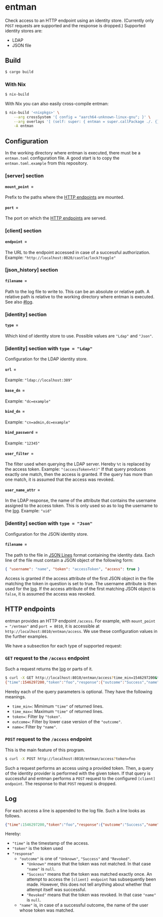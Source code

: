 # entman

Check access to an HTTP endpoint using an identity store.
(Currently only `POST` requests are supported and the response is dropped.)
Supported identity stores are:

- LDAP
- JSON file

## Build

```bash
$ cargo build
```

### With Nix

```bash
$ nix-build
```

With Nix you can also easily cross-compile entman:

```bash
$ nix-build '<nixpkgs>' \
    --arg crossSystem '{ config = "aarch64-unknown-linux-gnu"; }' \
    --arg overlays '[ (self: super: { entman = super.callPackage ./. {}; }) ]' \
    -A entman
```

## Configuration

In the working directory where entman is executed, there must be a
`entman.toml` configuration file.
A good start is to copy the `entman.toml.example` from this repository.

### [server] section

#### `mount_point =`

Prefix to the paths where the [HTTP endpoints](#http-endpoints) are mounted.

#### `port =`

The port on which the [HTTP endpoints](#http-endpoints) are served.

### [client] section

#### `endpoint =`

The URL to the endpoint accessed in case of a successful authorization.
Example: `"http://localhost:8020/castle/lock?toggle"`

### [json_history] section

#### `filename =`

Path to the log file to write to.
This can be an absolute or relative path.
A relative path is relative to the working directory where entman is executed.
See also [#log](#log).

### [identity] section

#### `type =`

Which kind of identity store to use.
Possible values are `"Ldap"` and `"Json"`.

### [identity] section with `type = "Ldap"`

Configuration for the LDAP identity store.

#### `url =`

Example: `"ldap://localhost:389"`

#### `base_dn =`

Example: `"dc=example"`

#### `bind_dn =`

Example: `"cn=admin,dc=example"`

#### `bind_password =`

Example: `"12345"`

#### `user_filter =`

The filter used when querying the LDAP server.
Hereby `%t` is replaced by the access token.
Example: `"(accessToken=%t)"`
If that query produces exactly one match, then the access is granted.
If the query has more than one match, it is assumed that the access was revoked.

#### `user_name_attr =`

In the LDAP response, the name of the attribute that contains the username
assigned to the access token.
This is only used so as to log the username to the [log](#log).
Example: `"uid"`

### [identity] section with `type = "Json"`

Configuration for the JSON identity store.

#### `filename =`

The path to the file in [JSON Lines](https://jsonlines.org) format containing the identity data.
Each line of the file must contain a JSON object of the following form:

```json
{ "username": "name", "token": "accessToken", "access": true }
```

Access is granted if the access attribute of the first JSON object in the file matching the token in question is set to true.
The username attribute is then used for the [log](#log).
If the access attribute of the first matching JSON object is `false`, it is assumed the access was revoked.

## HTTP endpoints

entman provides an HTTP endpoint `/access`.
For example, with `mount_point = "/entman"` and `port = 8010`, it is accessible
at `http://localhost:8010/entman/access`.
We use these configuration values in the further examples.

We have a subsection for each type of supported request:

### `GET` request to the `/access` endpoint

Such a request returns the [log](#log) or parts of it.

```bash
$ curl -X GET http://localhost:8010/entman/access?time_min=1546297200&time_max=1577833199&token=foo&name=jane-doe&outcome=success&only_latest=false
{"time":1546297200,"token":"foo","response":{"outcome":"Success","name":"jane-doe"}}
```

Hereby each of the query parameters is optional.
They have the following meanings.

* `time_min=`: Mimimum `"time"` of returned lines.
* `time_max=`: Maximum `"time"` of returned lines.
* `token=`: Filter by `"token"`.
* `outcome=`: Filter by lower case version of the `"outcome"`.
* `name=`: Filter by `"name"`.

### `POST` request to the `/access` endpoint

This is the main feature of this program.

```bash
$ curl -X POST http://localhost:8010/entman/access?token=foo
```

Such a request performs an access using a provided token.
Then, a query of the identity provider is performed with the given token.
If that query is successful and entman performs a `POST` request to the configured
`[client] endpoint`.
The response to that `POST` request is dropped.

## Log

For each access a line is appended to the log file.
Such a line looks as follows.

```json
{"time":1546297200,"token":"foo","response":{"outcome":"Success","name":"jane-doe"}}
```

Hereby:

* `"time"` is the timestamp of the access.
* `"token"` is the token used
* `"response"`
  * `"outcome"` is one of `"Unknown"`, `"Success"` and `"Revoked"`.
      * `"Unknown"` means that the token was not matched.
        In that case `"name"` is `null`.
      * `"Success"` means that the token was matched exactly once.
        An attempt to access the `[client] endpoint` has subsequently been made.
        However, this does not tell anything about whether that attempt itself was
        successful.
      * `"Revoked"` means that the token was revoked.
        In that case `"name"` is `null`.
  * `"name"` is, in case of a successful outcome, the name of the user whose token
  was matched.
